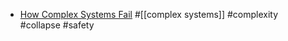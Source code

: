 - [How Complex Systems Fail](https://how.complexsystems.fail/) #[[complex systems]] #complexity #collapse #safety